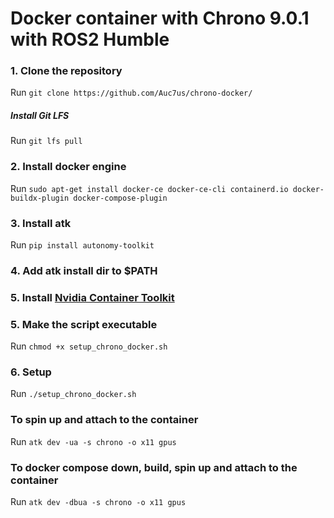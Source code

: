 # Docker container with Chrono 9.0.1 with ROS2 Humble
### 1. Clone the repository
Run `git clone https://github.com/Auc7us/chrono-docker/`
##### Install Git LFS
Run `git lfs pull`

### 2. Install docker engine
Run `sudo apt-get install docker-ce docker-ce-cli containerd.io docker-buildx-plugin docker-compose-plugin`
### 3. Install atk
Run `pip install autonomy-toolkit`
### 4. Add atk install dir to $PATH

### 5. Install [Nvidia Container Toolkit](https://docs.nvidia.com/datacenter/cloud-native/container-toolkit/latest/install-guide.html)
### 5. Make the script executable
Run `chmod +x setup_chrono_docker.sh`
### 6. Setup
Run `./setup_chrono_docker.sh`

### To spin up and attach to the container
Run `atk dev -ua -s chrono -o x11 gpus`

### To docker compose down, build, spin up and attach to the container
Run `atk dev -dbua -s chrono -o x11 gpus`
